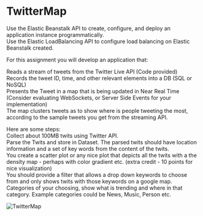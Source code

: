 # TwitterMap
Use the Elastic Beanstalk API to create, configure, and deploy an application instance programmatically.         
Use the Elastic LoadBalancing API to configure load balancing on Elastic Beanstalk created.         
           
For this assignment you will develop an application that:         
          
Reads a stream of tweets from the Twitter Live API (Code provided)              
Records the tweet ID, time, and other relevant elements into a DB (SQL or NoSQL)             
Presents the Tweet in a map that is being updated in Near Real Time (Consider evaluating WebSockets, or Server Side Events for your implementation)          
The map clusters tweets as to show where is people tweeting the most, according to the sample tweets you get from the streaming API.           
             
Here are some steps:              
Collect about 100MB twits using Twitter API.            
Parse the Twits and store in Dataset. The parsed twits should have location information and a set of key words from the content of the twits.               
You create a scatter plot or any nice plot that depicts all the twits with a the density map - perhaps with color gradient etc. (extra credit - 10 points for nice visualization)            
You should provide a filter that allows a drop down keywords to choose from and only shows twits with those keywords on a google map.           
Categories of your choosing, show what is trending and where in that category. Example categories could be News, Music, Person etc.      

![TwitterMap](https://cloud.githubusercontent.com/assets/10342877/11601916/972aee74-9aa4-11e5-9237-0a84a7c5c211.png)
